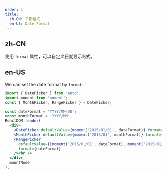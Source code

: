 ```yaml
---
order: 1
title:
  zh-CN: 日期格式
  en-US: Date Format
---
```


## zh-CN

使用 `format` 属性，可以自定义日期显示格式。

## en-US

We can set the date format by `format`.

````jsx
import { DatePicker } from 'antd';
import moment from 'moment';
const { MonthPicker, RangePicker } = DatePicker;

const dateFormat = 'YYYY/MM/DD';
const monthFormat = 'YYYY/MM';
ReactDOM.render(
  <div>
    <DatePicker defaultValue={moment('2015/01/01', dateFormat)} format={dateFormat} /><br />
    <MonthPicker defaultValue={moment('2015/01', monthFormat)} format={monthFormat} /><br />
    <RangePicker
      defaultValue={[moment('2015/01/01', dateFormat), moment('2015/01/01', dateFormat)]}
      format={dateFormat}
    /><br />
  </div>,
  mountNode
);
````
